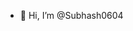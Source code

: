 - 👋 Hi, I’m @Subhash0604
<!---
Subhash0604/Subhash0604 is a ✨ special ✨ repository because its `README.md` (this file) appears on your GitHub profile.
You can click the Preview link to take a look at your changes.
--->
